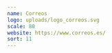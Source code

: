 ```yaml
---
name: Correos
logo: uploads/logo_correos.svg
scale: 80
website: https://www.correos.es/
sort: 11
---
```

